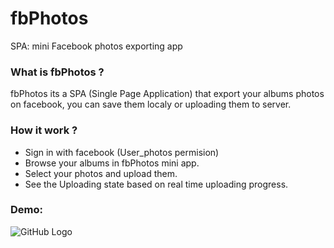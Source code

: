# fbPhotos
SPA: mini Facebook photos exporting app

### What is fbPhotos ?

fbPhotos its a SPA (Single Page Application) that export your albums photos on facebook, you can save them localy or uploading them to server.

### How it work ?

 + Sign in with facebook (User_photos permision)
 + Browse your albums in fbPhotos mini app.
 + Select your photos and upload them.
 + See the Uploading state based on real time uploading progress.
 
 
### Demo:
 
 ![GitHub Logo]( https://media.giphy.com/media/3oEjHPU3T46BdI5zpK/giphy.gif)
 
